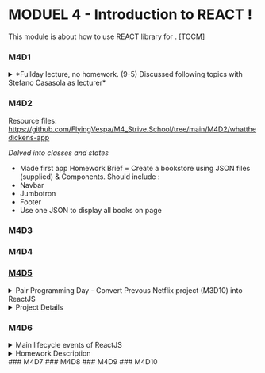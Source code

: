 # MODUEL 4 - Introduction to REACT !

This module is about how to use REACT library for .
[TOCM]

### M4D1

<details>
<summary> *Fullday lecture, no homework. (9-5) Discussed following topics with Stefano Casasola as lecturer* </summary>
<ul>
	<li>- Install/Setup React</li>
		<ul>
		<li>versions</li>
	 	<li>basic packages</li>
		<li>nodemodules</li>
		<li>yarn</li>
		<li>a list!</li>
		</ul>
	<li> Componets</li>
	<li>Props</li>
	<li> Import/Export</li>
	<li>States</li>
	<li> Classes - *Featured, but not explained in depth. To be touched on later.*</li>
</details>

### M4D2

Resource files: https://github.com/FlyingVespa/M4_Strive.School/tree/main/M4D2/whatthedickens-app

_Delved into classes and states_

- Made first app
  Homework Brief = Create a bookstore using JSON files (supplied) & Components. Should include :
- Navbar
- Jumbotron
- Footer
- Use one JSON to display all books on page

### M4D3

### M4D4

### [M4D5](https://github.com/magdakolaniak/Netflix-react)

<details><summary>Pair Programming Day - Convert Prevous Netflix project (M3D10) into ReactJS</summary>
In collaboration with:
<ul>
<li>** Magdalene K - <em>Navbar & Footer</em></li>
<li>** Busola - <em>Search/Filter & API</em></li>
<li>** Hedri(Me) - <em>Styling/ CSS , ensure project elements sync</em></li>
</ul>
</details>

<details><summary>Project Details</summary>

[Link to project M4D5](https://github.com/magdakolaniak/Netflix-react)

<em>This (M4D5 inside this repository) folder will be updated by me, to fully comply with homework brief and to 'finish' it. Thus, will differ from original homework, to see homework prior to my updates, click link above</em>

[Alt Text](https://github.com/FlyingVespa/M4_Strive.School/blob/main/M4D5/screencapture%202021-05-01.png)

</details>

### M4D6

<details>
<summary>Main lifecycle events of ReactJS</summary>
><ul>
	<li>constructor() - <em>Mounting</em></li>
	<li>componentDidMount() - <em>Mounting</em></li>
	<li>componentWillUnmount() - <em>Unmounting</em></li>
	<li>componentDidUpdate() - <em>Updating</em></li>
	<li>render() - <em>Updating</em></li>
</ul>
</details>
<details><summary>Homework Description</summary></details>
### M4D7
### M4D8
### M4D9
### M4D10
